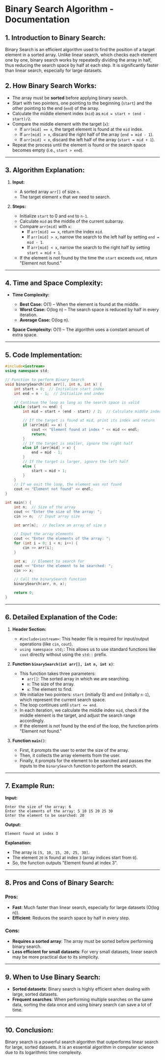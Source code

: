 
# Binary Search Algorithm - Documentation

## 1. Introduction to Binary Search:
Binary Search is an efficient algorithm used to find the position of a target element in a sorted array. Unlike linear search, which checks each element one by one, binary search works by repeatedly dividing the array in half, thus reducing the search space by half at each step. It is significantly faster than linear search, especially for large datasets.

## 2. How Binary Search Works:
- The array must be **sorted** before applying binary search.
- Start with two pointers, one pointing to the beginning (`start`) and the other pointing to the end (`end`) of the array.
- Calculate the middle element index (`mid`) as `mid = start + (end - start)/2`.
- Compare the middle element with the target (`x`):
  - If `arr[mid] == x`, the target element is found at the `mid` index.
  - If `arr[mid] > x`, discard the right half of the array (`end = mid - 1`).
  - If `arr[mid] < x`, discard the left half of the array (`start = mid + 1`).
- Repeat the process until the element is found or the search space becomes empty (i.e., `start > end`).

---

## 3. Algorithm Explanation:

1. **Input:**
    - A sorted array `arr[]` of size `n`.
    - The target element `x` that we need to search.

2. **Steps:**
    - Initialize `start` to 0 and `end` to `n-1`.
    - Calculate `mid` as the middle of the current subarray.
    - Compare `arr[mid]` with `x`:
      - If `arr[mid] == x`, return the index `mid`.
      - If `arr[mid] > x`, narrow the search to the left half by setting `end = mid - 1`.
      - If `arr[mid] < x`, narrow the search to the right half by setting `start = mid + 1`.
    - If the element is not found by the time the `start` exceeds `end`, return "Element not found."

---

## 4. Time and Space Complexity:

- **Time Complexity:**
  - **Best Case:** O(1) – When the element is found at the middle.
  - **Worst Case:** O(log n) – The search space is reduced by half in every iteration.
  - **Average Case:** O(log n).

- **Space Complexity:** O(1) – The algorithm uses a constant amount of extra space.

---

## 5. Code Implementation:

```cpp
#include<iostream>
using namespace std;

// Function to perform Binary Search
void binarySearch(int arr[], int n, int x) {
    int start = 0;  // Initialize start index
    int end = n - 1;  // Initialize end index

    // Continue the loop as long as the search space is valid
    while (start <= end) {
        int mid = start + (end - start) / 2;  // Calculate middle index

        // If the target is found at mid, print its index and return
        if (arr[mid] == x) {
            cout << "Element found at index " << mid << endl;
            return;
        }
        // If the target is smaller, ignore the right half
        else if (arr[mid] > x) {
            end = mid - 1;
        }
        // If the target is larger, ignore the left half
        else {
            start = mid + 1;
        }
    }
    // If we exit the loop, the element was not found
    cout << "Element not found" << endl;
}

int main() {
    int n;  // Size of the array
    cout << "Enter the size of the array: ";
    cin >> n;  // Input array size

    int arr[n];  // Declare an array of size n

    // Input the array elements
    cout << "Enter the elements of the array: ";
    for (int i = 0; i < n; i++) {
        cin >> arr[i];
    }

    int x;  // Element to search for
    cout << "Enter the element to be searched: ";
    cin >> x;

    // Call the binarySearch function
    binarySearch(arr, n, x);

    return 0;
}
```

---

## 6. Detailed Explanation of the Code:

1. **Header Section:**
   - `#include<iostream>`: This header file is required for input/output operations (like `cin`, `cout`).
   - `using namespace std;`: This allows us to use standard functions like `cout` directly without using the `std::` prefix.

2. **Function `binarySearch(int arr[], int n, int x)`**:
   - This function takes three parameters:
     - `arr[]`: The sorted array in which we are searching.
     - `n`: The size of the array.
     - `x`: The element to find.
   - We initialize two pointers: `start` (initially 0) and `end` (initially `n-1`), which represent the current search space.
   - The loop continues until `start <= end`.
   - In each iteration, we calculate the middle index `mid`, check if the middle element is the target, and adjust the search range accordingly.
   - If the element is not found by the end of the loop, the function prints "Element not found."

3. **Function `main()`**:
   - First, it prompts the user to enter the size of the array.
   - Then, it collects the array elements from the user.
   - Finally, it prompts for the element to be searched and passes the inputs to the `binarySearch` function to perform the search.

---

## 7. Example Run:

**Input:**
```
Enter the size of the array: 6
Enter the elements of the array: 5 10 15 20 25 30
Enter the element to be searched: 20
```

**Output:**
```
Element found at index 3
```

**Explanation:**
- The array is `[5, 10, 15, 20, 25, 30]`.
- The element `20` is found at index `3` (array indices start from `0`).
- So, the function outputs "Element found at index 3".

---

## 8. Pros and Cons of Binary Search:

### Pros:
- **Fast**: Much faster than linear search, especially for large datasets (O(log n)).
- **Efficient**: Reduces the search space by half in every step.

### Cons:
- **Requires a sorted array**: The array must be sorted before performing binary search.
- **Less efficient for small datasets**: For very small datasets, linear search may be more practical due to its simplicity.

---

## 9. When to Use Binary Search:

- **Sorted datasets**: Binary search is highly efficient when dealing with large, sorted datasets.
- **Frequent searches**: When performing multiple searches on the same data, sorting the data once and using binary search can save a lot of time.

---

## 10. Conclusion:

Binary search is a powerful search algorithm that outperforms linear search for large, sorted datasets. It is an essential algorithm in computer science due to its logarithmic time complexity.
